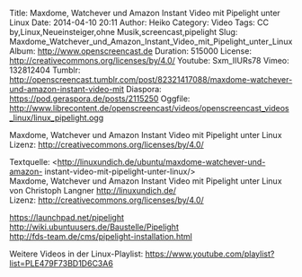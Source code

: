 Title: Maxdome, Watchever und Amazon Instant Video mit Pipelight unter Linux
Date: 2014-04-10 20:11
Author: Heiko
Category: Video
Tags: CC by,Linux,Neueinsteiger,ohne Musik,screencast,pipelight
Slug: Maxdome_Watchever_und_Amazon_Instant_Video_mit_Pipelight_unter_Linux
Album: http://www.openscreencast.de
Duration: 515000
License: http://creativecommons.org/licenses/by/4.0/
Youtube: Sxm_IIURs78
Vimeo: 132812404
Tumblr: http://openscreencast.tumblr.com/post/82321417088/maxdome-watchever-und-amazon-instant-video-mit
Diaspora: https://pod.geraspora.de/posts/2115250
Oggfile: http://www.librecontent.de/openscreencast/videos/openscreencast_videos_linux/linux_pipelight.ogg

Maxdome, Watchever und Amazon Instant Video mit Pipelight unter Linux  
Lizenz: <http://creativecommons.org/licenses/by/4.0/>  
  
Textquelle: <http://linuxundich.de/ubuntu/maxdome-watchever-und-amazon-
instant-video-mit-pipelight-unter-linux/>  
Maxdome, Watchever und Amazon Instant Video mit Pipelight unter Linux von
Christoph Langner <http://linuxundich.de/>  
Lizenz: <http://creativecommons.org/licenses/by/4.0/>  
  
<https://launchpad.net/pipelight>  
<http://wiki.ubuntuusers.de/Baustelle/Pipelight>  
<http://fds-team.de/cms/pipelight-installation.html>  
  
Weitere Videos in der Linux-Playlist:
<https://www.youtube.com/playlist?list=PLE479F73BD1D6C3A6>  
  

